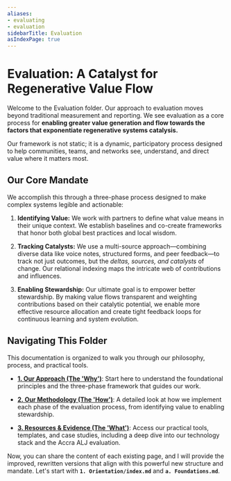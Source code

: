 ```yaml
---
aliases:
- evaluating
- evaluation
sidebarTitle: Evaluation
asIndexPage: true
---
```

# **Evaluation: A Catalyst for Regenerative Value Flow**

Welcome to the Evaluation folder. Our approach to evaluation moves beyond traditional measurement and reporting. We see evaluation as a core process for **enabling greater value generation and flow towards the factors that exponentiate regenerative systems catalysis.**

Our framework is not static; it is a dynamic, participatory process designed to help communities, teams, and networks see, understand, and direct value where it matters most.

## **Our Core Mandate**

We accomplish this through a three-phase process designed to make complex systems legible and actionable:

1. **Identifying Value:** We work with partners to define what value means in their unique context. We establish baselines and co-create frameworks that honor both global best practices and local wisdom.
    
2. **Tracking Catalysts:** We use a multi-source approach—combining diverse data like voice notes, structured forms, and peer feedback—to track not just outcomes, but the _deltas, sources, and catalysts_ of change. Our relational indexing maps the intricate web of contributions and influences.
    
3. **Enabling Stewardship:** Our ultimate goal is to empower better stewardship. By making value flows transparent and weighting contributions based on their catalytic potential, we enable more effective resource allocation and create tight feedback loops for continuous learning and system evolution.
    

## **Navigating This Folder**

This documentation is organized to walk you through our philosophy, process, and practical tools.

- **[1. Our Approach (The 'Why')](https://www.perplexity.ai/search/1.%20Our%20Approach/)**: Start here to understand the foundational principles and the three-phase framework that guides our work.
    
- **[2. Our Methodology (The 'How')](https://www.perplexity.ai/search/2.%20Our%20Methodology/)**: A detailed look at how we implement each phase of the evaluation process, from identifying value to enabling stewardship.
    
- **[3. Resources & Evidence (The 'What')](https://www.perplexity.ai/search/3.%20Resources%20&%20Evidence/)**: Access our practical tools, templates, and case studies, including a deep dive into our technology stack and the Accra ALJ evaluation.
    

Now, you can share the content of each existing page, and I will provide the improved, rewritten versions that align with this powerful new structure and mandate. Let's start with **`1. Orientation/index.md`** and **`a. Foundations.md`**.
